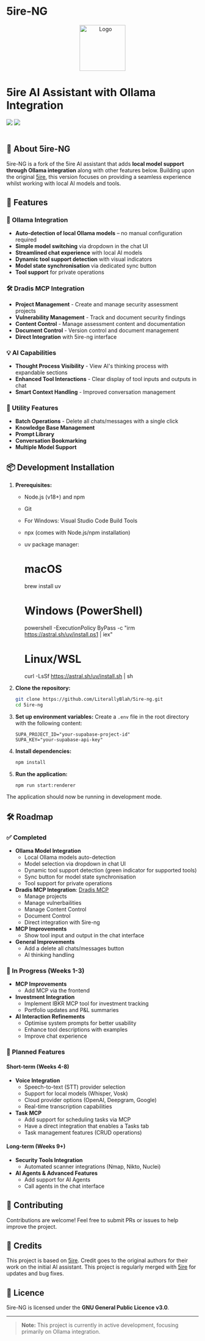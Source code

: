 # 5ire-NG

<p align="center">
  <a href="https://github.com/LiterallyBlah/5ire-ng">
    <img src="https://5ire.app/logo.png" alt="Logo" width="120">
  </a>
  <br />
   <h1>5ire AI Assistant with Ollama Integration</h1>
   <div>
     <img src="https://img.shields.io/badge/licence-GNUv3-brightgreen.svg?style=flat"/>
     <img src="https://img.shields.io/badge/PRs-welcome-brightgreen.svg"/>
  </div>
  <br />
</p>

## 🚀 About 5ire-NG
5ire-NG is a fork of the 5ire AI assistant that adds **local model support through Ollama integration** along with other features below. Building upon the original [5ire](https://github.com/nanbingxyz/5ire), this version focuses on providing a seamless experience whilst working with local AI models and tools.

## 🎯 Features

### 🔄 Ollama Integration
- **Auto-detection of local Ollama models** – no manual configuration required
- **Simple model switching** via dropdown in the chat UI
- **Streamlined chat experience** with local AI models
- **Dynamic tool support detection** with visual indicators
- **Model state synchronisation** via dedicated sync button
- **Tool support** for private operations

### 🛠️ Dradis MCP Integration
- **Project Management** - Create and manage security assessment projects
- **Vulnerability Management** - Track and document security findings
- **Content Control** - Manage assessment content and documentation
- **Document Control** - Version control and document management
- **Direct Integration** with 5ire-ng interface

### 💡 AI Capabilities
- **Thought Process Visibility** - View AI's thinking process with expandable sections
- **Enhanced Tool Interactions** - Clear display of tool inputs and outputs in chat
- **Smart Context Handling** - Improved conversation management

### 🧰 Utility Features
- **Batch Operations** - Delete all chats/messages with a single click
- **Knowledge Base Management**
- **Prompt Library**
- **Conversation Bookmarking**
- **Multiple Model Support**

## 📦 Development Installation

1. **Prerequisites:**
   - Node.js (v18+) and npm
   - Git
   - For Windows: Visual Studio Code Build Tools
   - npx (comes with Node.js/npm installation)
   - uv package manager:
     # macOS
     brew install uv

     # Windows (PowerShell)
     powershell -ExecutionPolicy ByPass -c "irm https://astral.sh/uv/install.ps1 | iex"

     # Linux/WSL
     curl -LsSf https://astral.sh/uv/install.sh | sh

2. **Clone the repository:**
   ```bash
   git clone https://github.com/LiterallyBlah/5ire-ng.git
   cd 5ire-ng
   ```

3. **Set up environment variables:**
   Create a `.env` file in the root directory with the following content:
   ```
   SUPA_PROJECT_ID="your-supabase-project-id"
   SUPA_KEY="your-supabase-api-key"
   ```

4. **Install dependencies:**
   ```bash
   npm install
   ```

5. **Run the application:**
   ```bash
   npm run start:renderer
   ```

The application should now be running in development mode.

## 🛠️ Roadmap

### ✅ Completed
- **Ollama Model Integration**  
  - Local Ollama models auto-detection
  - Model selection via dropdown in chat UI
  - Dynamic tool support detection (green indicator for supported tools)
  - Sync button for model state synchronisation
  - Tool support for private operations
- **Dradis MCP Integration**: [Dradis MCP](https://github.com/LiterallyBlah/Dradis-MCP)
  - Manage projects
  - Manage vulnerbailities
  - Manage Content Control
  - Document Control
  - Direct integration with 5ire-ng
- **MCP Improvements**
  - Show tool input and output in the chat interface
- **General Improvements**
  - Add a delete all chats/messages button
  - AI thinking handling
  
### 🔄 In Progress (Weeks 1-3)
- **MCP Improvements**
  - Add MCP via the frontend
- **Investment Integration**
  - Implement IBKR MCP tool for investment tracking
  - Portfolio updates and P&L summaries
- **AI Interaction Refinements**
  - Optimise system prompts for better usability
  - Enhance tool descriptions with examples
  - Improve chat experience

### 🚀 Planned Features

#### Short-term (Weeks 4-8)
- **Voice Integration**
  - Speech-to-text (STT) provider selection
  - Support for local models (Whisper, Vosk)
  - Cloud provider options (OpenAI, Deepgram, Google)
  - Real-time transcription capabilities
- **Task MCP**
  - Add support for scheduling tasks via MCP
  - Have a direct integration that enables a Tasks tab
  - Task management features (CRUD operations)

#### Long-term (Weeks 9+)
- **Security Tools Integration**
  - Automated scanner integrations (Nmap, Nikto, Nuclei)
- **AI Agents & Advanced Features**
  - Add support for AI Agents
  - Call agents in the chat interface

## 🤝 Contributing
Contributions are welcome! Feel free to submit PRs or issues to help improve the project.

## 📝 Credits
This project is based on [5ire](https://github.com/nanbingxyz/5ire). Credit goes to the original authors for their work on the initial AI assistant. This project is regularly merged with [5ire](https://github.com/nanbingxyz/5ire) for updates and bug fixes.

## 📜 Licence
5ire-NG is licensed under the **GNU General Public Licence v3.0**.

---

> **Note:** This project is currently in active development, focusing primarily on Ollama integration.
